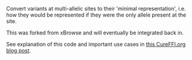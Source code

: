Convert variants at multi-allelic sites to their 'minimal representation', i.e. how they would be represented if they were the only allele present at the site.

This was forked from xBrowse and will eventually be integrated back in.

See explanation of this code and important use cases in [this CureFFI.org blog post](http://www.cureffi.org/2014/04/24/converting-genetic-variants-to-their-minimal-representation/).
